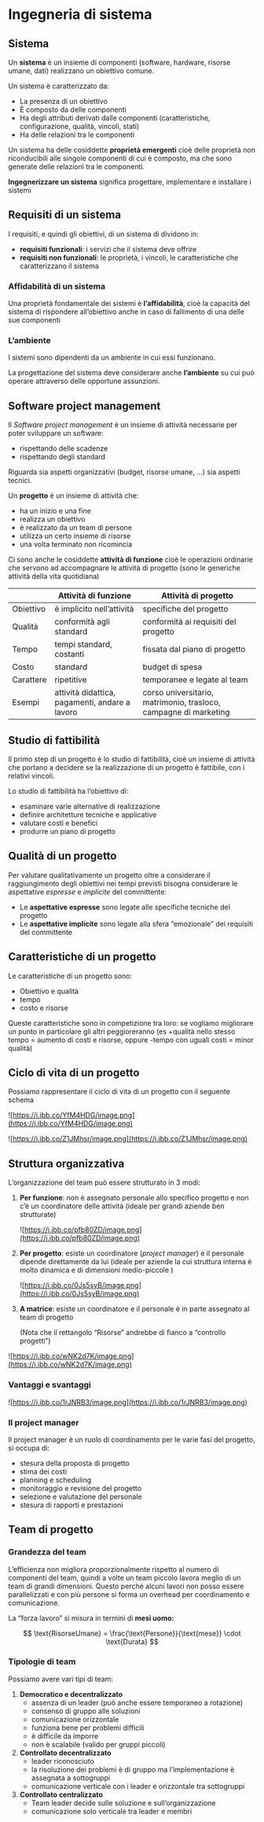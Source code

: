 ﻿# Ingegneria di sistema

## Sistema

Un **sistema** è un insieme di componenti (software, hardware, risorse umane, dati) realizzano un obiettivo comune.

Un sistema è caratterizzato da:

- La presenza di un obiettivo
- È composto da delle componenti
- Ha degli attributi derivati dalle componenti (caratteristiche, configurazione, qualità, vincoli, stati)
- Ha delle relazioni tra le componenti

Un sistema ha delle cosiddette **proprietà emergenti** cioè delle proprietà non riconducibili alle singole componenti di cui è composto, ma che sono generate delle relazioni tra le componenti.

**Ingegnerizzare un sistema** significa progettare, implementare e installare i sistemi

## Requisiti di un sistema

I requisiti, e quindi gli obiettivi, di un sistema di dividono in:

- **requisiti funzionali**: i servizi che il sistema deve offrire
- **requisiti non funzionali**: le proprietà, i vincoli, le caratteristiche che caratterizzano il sistema

### Affidabilità di un sistema

Una proprietà fondamentale dei sistemi è **l’affidabilità**, cioè la capacità del sistema di rispondere all’obiettivo anche in caso di fallimento di una delle sue componenti

### L’ambiente

I sistemi sono dipendenti da un ambiente in cui essi funzionano.

La progettazione del sistema deve considerare anche **l’ambiente** su cui può operare attraverso delle opportune assunzioni.

## Software project management

Il *Software project management* è un insieme di attività necessarie per poter sviluppare un software:

- rispettando delle scadenze
- rispettando degli standard

Riguarda sia aspetti organizzativi (budget, risorse umane, …) sia aspetti tecnici.

Un **progetto** è un insieme di attività che:

- ha un inizio e una fine
- realizza un obiettivo
- è realizzato da un team di persone
- utilizza un certo insieme di risorse
- una volta terminato non ricomincia

Ci sono anche le cosiddette **attività di funzione** cioè le operazioni ordinarie che servono ad accompagnare le attività di progetto (sono le generiche attività della vita quotidiana)

|  | Attività di funzione | Attività di progetto |
| --- | --- | --- |
| Obiettivo | è implicito nell’attività | specifiche del progetto |
| Qualità | conformità agli standard | conformità ai requisiti del progetto |
| Tempo | tempi standard, costanti | fissata dal piano di progetto |
| Costo | standard | budget di spesa |
| Carattere | ripetitive | temporanee e legate al team |
| Esempi | attività didattica, pagamenti, andare a lavoro | corso universitario, matrimonio, trasloco, campagne di marketing |

## Studio di fattibilità

Il primo step di un progetto è lo studio di fattibilità, cioè un insieme di attività che portano a decidere se la realizzazione di un progetto è fattibile, con i relativi vincoli.

Lo studio di fattibilità ha l’obiettivo di:

- esaminare varie alternative di realizzazione
- definire architetture tecniche e applicative
- valutare costi e benefici
- produrre un piano di progetto

## Qualità di un progetto

Per valutare qualitativamente un progetto oltre a considerare il raggiungimento degli obiettivi nei tempi previsti bisogna considerare le aspettative *espresse* e *implicite* del committente:

- Le **aspettative espresse** sono legate alle specifiche tecniche del progetto
- Le **aspettative implicite** sono legate alla sfera “emozionale” dei requisiti del committente

## Caratteristiche di un progetto

Le caratteristiche di un progetto sono:

- Obiettivo e qualità
- tempo
- costo e risorse

Queste caratteristiche sono in competizione tra loro: se vogliamo migliorare un punto in particolare gli altri peggioreranno (es +qualità nello stesso tempo = aumento di costi e risorse, oppure -tempo con uguali costi = minor qualità)

## Ciclo di vita di un progetto

Possiamo rappresentare il ciclo di vita di un progetto con il seguente schema

![https://i.ibb.co/YfM4HDG/image.png](https://i.ibb.co/YfM4HDG/image.png)

![https://i.ibb.co/Z1JMhsr/image.png](https://i.ibb.co/Z1JMhsr/image.png)

## Struttura organizzativa

L’organizzazione del team può essere strutturato in 3 modi:

1. **Per funzione**: non è assegnato personale allo specifico progetto e non c’è un coordinatore delle attività (ideale per grandi aziende ben strutturate)
    
    ![https://i.ibb.co/pfb80ZD/image.png](https://i.ibb.co/pfb80ZD/image.png)
    
2. **Per progetto**: esiste un coordinatore (*project manager*) e il personale dipende direttamente da lui (ideale per aziende la cui struttura interna è molto dinamica e di dimensioni medio-piccole )
    
    ![https://i.ibb.co/0Js5syB/image.png](https://i.ibb.co/0Js5syB/image.png)
    
3. **A matrice**: esiste un coordinatore e il personale è in parte assegnato al team di progetto 
    
    (Nota che il rettangolo “Risorse” andrebbe di fianco a “controllo progetti”)
    

![https://i.ibb.co/wNK2d7K/image.png](https://i.ibb.co/wNK2d7K/image.png)

### Vantaggi e svantaggi

![https://i.ibb.co/1rJNRB3/image.png](https://i.ibb.co/1rJNRB3/image.png)

### Il project manager

Il project manager è un ruolo di coordinamento per le varie fasi del progetto, si occupa di:

- stesura della proposta di progetto
- stima dei costi
- planning e scheduling
- monitoraggio e revisione del progetto
- selezione e valutazione del personale
- stesura di rapporti e prestazioni

## Team di progetto

### Grandezza del team

L’efficienza non migliora proporzionalmente rispetto al numero di componenti del team, quindi a volte un team piccolo lavora meglio di un team di grandi dimensioni. Questo perché alcuni lavori non posso essere parallelizzati e con più persone si forma un overhead per coordinamento e comunicazione.

La “forza lavoro” si misura in termini di **mesi uomo:**

$$
\text{RisorseUmane} = \frac{\text{Persone}}{\text{mese}} \cdot \text{Durata}
$$

### Tipologie di team

Possiamo avere vari tipi di team:

1. **Democratico e decentralizzato**
    - assenza di un leader (può anche essere temporaneo a rotazione)
    - consenso di gruppo alle soluzioni
    - comunicazione orizzontale
    - funziona bene per problemi difficili
    - è difficile da imporre
    - non è scalabile (valido per gruppi piccoli)
2. **Controllato decentralizzato**
    - leader riconosciuto
    - la risoluzione dei problemi è di gruppo ma l’implementazione è assegnata a sottogruppi
    - comunicazione verticale con i leader e orizzontale tra sottogruppi
3. **Controllato centralizzato**
    - Team leader decide sulle soluzione e sull’organizzazione
    - comunicazione solo verticale tra leader e membri
